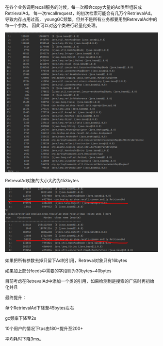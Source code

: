 在各个业务调用recall服务的时候，每一次都会copy大量的Ad类型组装成RetrievalAd。
每一次recallrequest，的初次检索可能会有几万个RetrievalAd。导致内存占用过高，
youngGC频繁。但并不是所有业务都要用到RetrevalAd中的每一个参数。
因此可以对这个类进行轻量化处理。

![](./img/recall01.png)

RetrevalAd对象的大小大约为153bytes

![](./img/recall02.png)

如果把所有参数去掉只留下Ad的引用，Retreval对象只有16bytes

如果加上部分feeds中需要的字段则为30bytes~40bytes



目前考虑在RetrevalAd中添加一个类的引用，如果检测到是搜索的广告时再初始化并且

最终提升：

单个RetrievalAd下降至45bytes左右

gc频率下降至2s

10个用户的情况下tps由180+提升至200+

平均耗时下降3ms。